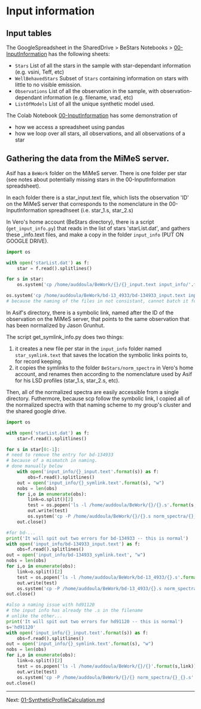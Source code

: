 # Input information

## Input tables

The GoogleSpreadsheet in the SharedDrive > BeStars Notebooks > [00-InputInformation](https://docs.google.com/spreadsheets/d/1M6y1Wnsrc-w5FjUMfKaSFa_-foIDAaMe8W4lYNWnWyk/edit?usp=sharing) has the following sheets:


* `Stars` List of all the stars in the sample with star-dependant information (e.g. vsini, Teff, etc)
* `WellBehavedStars` Subset of `Stars` containing information on stars with little to no visible emission.
* `Observations` List of all the observation in the sample, with observation-dependant information (e.g. filename, vrad, etc) 
* `ListOfModels` List of all the unique synthetic model used. 



The Colab Notebook [00-InputInformation](https://github.com/veropetit/BeStarsMiMeS/blob/master/00-InputInformation.ipynb) has some demonstration of
* how we access a spreadsheet using pandas
* how we loop over all stars, all observations, and all observations of a star 


## Gathering the data from the MiMeS server. 

Asif has a `BeWork` folder on the MiMeS server. There is one folder per star (see notes about potentially missing stars in the 00-InputInformation spreadsheet). 

In each folder there is a star_input.text file, which lists the observation 'ID' on the MiMeS server that corresponds to the nomenclature in the 00-InputInformation spreadhseet (i.e. star_1.s, star_2.s)

In Vero's home account (BeStars directory), there is a script (`get_input_info.py`) that reads in the list of stars 'starList.dat', and gathers these _info.text files, and make a copy in the folder `input_info` (PUT ON GOOGLE DRIVE). 

```python
import os

with open('starList.dat') as f:
    star = f.read().splitlines()

for s in star:
    os.system('cp /home/auddoula/BeWork/{}/{}_input.text input_info/'.format(s,s))

os.system('cp /home/auddoula/BeWork/bd-13_4933/bd-134933_input.text input_info/')
# because the naming of the files in not consistant, cannot batch it for this star.

```

In Asif's directory, there is a symbolic link, named after the ID of the observation on the MiMeS server, that points to the same observation that has been normalized by Jason Grunhut. 

The script get_symlink_info.py does two things:
1. it creates a new file per star in the `input_info` folder named `star_symlink.text` that saves the location the symbolic links points to, for record keeping. 
2. it copies the symlinks to the folder `BeStars/norm_spectra` in Vero's home account, and renames then according to the nomenclature used by Asif for his LSD profiles (star_1.s, star_2.s, etc). 

Then, all of the normalized spectra are easily accessible from a single directory. Futhermore, because scp follow the symbolic link, I copied all of the normalized spectra with that naming scheme to my group's cluster and the shared google drive.

```python
import os

with open('starList.dat') as f:
    star=f.read().splitlines()

for s in star[0:-1]:
# need to remove the entry for bd-134933
# because of a mismatch in naming.
# done manually below
    with open('input_info/{}_input.text'.format(s)) as f:
        obs=f.read().splitlines()
    out = open('input_info/{}_symlink.text'.format(s), "w")
    nobs = len(obs)
    for i,o in enumerate(obs):
        link=o.split()[2]
        test = os.popen('ls -l /home/auddoula/BeWork/{}/{}.s'.format(s,link)).read()
        out.write(test)
        os.system('cp -P /home/auddoula/BeWork/{}/{}.s norm_spectra/{}_{}.s'.format(s,link,s,i+1))
    out.close()

#for bd-...
print('It will spit out two errors for bd-134933 -- this is normal')
with open('input_info/bd-134933_input.text') as f:
    obs=f.read().splitlines()
out = open('input_info/bd-134933_symlink.text', "w")
nobs = len(obs)
for i,o in enumerate(obs):
    link=o.split()[2]
    test = os.popen('ls -l /home/auddoula/BeWork/bd-13_4933/{}.s'.format(link)).read()
    out.write(test)
    os.system('cp -P /home/auddoula/BeWork/bd-13_4933/{}.s norm_spectra/bd-134933_{}.s'.format(link,i+1))
out.close()

#also a naming issue with hd91120
# the input info has already the .s in the filename
# unlike the other...
print('It will spit out two errors for hd91120 -- this is normal')
s='hd91120'
with open('input_info/{}_input.text'.format(s)) as f:
    obs=f.read().splitlines()
out = open('input_info/{}_symlink.text'.format(s), "w")
nobs = len(obs)
for i,o in enumerate(obs):
    link=o.split()[2]
    test = os.popen('ls -l /home/auddoula/BeWork/{}/{}'.format(s,link)).read()
    out.write(test)
    os.system('cp -P /home/auddoula/BeWork/{}/{} norm_spectra/{}_{}.s'.format(s,link,s,i+1))
out.close()
```

---
Next: [01-SyntheticProfileCalculation.md](https://github.com/veropetit/BeStarsMiMeS/blob/master/01-SyntheticProfileCalculation.md)
